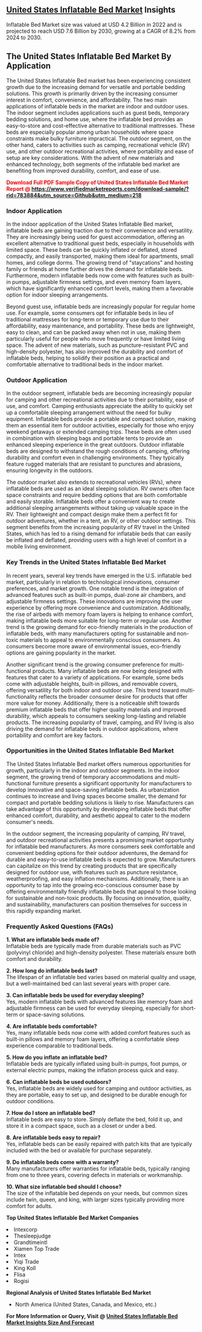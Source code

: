 <h2><a href="https://www.verifiedmarketreports.com/download-sample/?rid=783884&amp;utm_source=Github&amp;utm_medium=218" target="_blank">United States Inflatable Bed Market</a> Insights</h2><p>Inflatable Bed Market size was valued at USD 4.2 Billion in 2022 and is projected to reach USD 7.6 Billion by 2030, growing at a CAGR of 8.2% from 2024 to 2030.</p><p><div> <h2>The United States Inflatable Bed Market By Application</h2> <p>The United States Inflatable Bed market has been experiencing consistent growth due to the increasing demand for versatile and portable bedding solutions. This growth is primarily driven by the increasing consumer interest in comfort, convenience, and affordability. The two main applications of inflatable beds in the market are indoor and outdoor uses. The indoor segment includes applications such as guest beds, temporary bedding solutions, and home use, where the inflatable bed provides an easy-to-store and cost-effective alternative to traditional mattresses. These beds are especially popular among urban households where space constraints make bulky furniture impractical. The outdoor segment, on the other hand, caters to activities such as camping, recreational vehicle (RV) use, and other outdoor recreational activities, where portability and ease of setup are key considerations. With the advent of new materials and enhanced technology, both segments of the inflatable bed market are benefiting from improved durability, comfort, and ease of use. <strong><p><span class=""><span style="color: #ff0000;"><strong>Download Full PDF Sample Copy of United States Inflatable Bed Market Report</strong> @ </span><a href="https://www.verifiedmarketreports.com/download-sample/?rid=783884&amp;utm_source=Github&amp;utm_medium=218" target="_blank">https://www.verifiedmarketreports.com/download-sample/?rid=783884&amp;utm_source=Github&amp;utm_medium=218</a></span></p></strong> <h3>Indoor Application</h3> <p>In the indoor application of the United States Inflatable Bed market, inflatable beds are gaining traction due to their convenience and versatility. They are increasingly being used for guest accommodation, offering an excellent alternative to traditional guest beds, especially in households with limited space. These beds can be quickly inflated or deflated, stored compactly, and easily transported, making them ideal for apartments, small homes, and college dorms. The growing trend of "staycations" and hosting family or friends at home further drives the demand for inflatable beds. Furthermore, modern inflatable beds now come with features such as built-in pumps, adjustable firmness settings, and even memory foam layers, which have significantly enhanced comfort levels, making them a favorable option for indoor sleeping arrangements. <p>Beyond guest use, inflatable beds are increasingly popular for regular home use. For example, some consumers opt for inflatable beds in lieu of traditional mattresses for long-term or temporary use due to their affordability, easy maintenance, and portability. These beds are lightweight, easy to clean, and can be packed away when not in use, making them particularly useful for people who move frequently or have limited living space. The advent of new materials, such as puncture-resistant PVC and high-density polyester, has also improved the durability and comfort of inflatable beds, helping to solidify their position as a practical and comfortable alternative to traditional beds in the indoor market.</p> <h3>Outdoor Application</h3> <p>In the outdoor segment, inflatable beds are becoming increasingly popular for camping and other recreational activities due to their portability, ease of use, and comfort. Camping enthusiasts appreciate the ability to quickly set up a comfortable sleeping arrangement without the need for bulky equipment. Inflatable beds provide a portable and compact solution, making them an essential item for outdoor activities, especially for those who enjoy weekend getaways or extended camping trips. These beds are often used in combination with sleeping bags and portable tents to provide an enhanced sleeping experience in the great outdoors. Outdoor inflatable beds are designed to withstand the rough conditions of camping, offering durability and comfort even in challenging environments. They typically feature rugged materials that are resistant to punctures and abrasions, ensuring longevity in the outdoors. <p>The outdoor market also extends to recreational vehicles (RVs), where inflatable beds are used as an ideal sleeping solution. RV owners often face space constraints and require bedding options that are both comfortable and easily storable. Inflatable beds offer a convenient way to create additional sleeping arrangements without taking up valuable space in the RV. Their lightweight and compact design make them a perfect fit for outdoor adventures, whether in a tent, an RV, or other outdoor settings. This segment benefits from the increasing popularity of RV travel in the United States, which has led to a rising demand for inflatable beds that can easily be inflated and deflated, providing users with a high level of comfort in a mobile living environment.</p> <h3>Key Trends in the United States Inflatable Bed Market</h3> <p>In recent years, several key trends have emerged in the U.S. inflatable bed market, particularly in relation to technological innovations, consumer preferences, and market growth. One notable trend is the integration of advanced features such as built-in pumps, dual-zone air chambers, and adjustable firmness settings. These innovations are improving the user experience by offering more convenience and customization. Additionally, the rise of airbeds with memory foam layers is helping to enhance comfort, making inflatable beds more suitable for long-term or regular use. Another trend is the growing demand for eco-friendly materials in the production of inflatable beds, with many manufacturers opting for sustainable and non-toxic materials to appeal to environmentally conscious consumers. As consumers become more aware of environmental issues, eco-friendly options are gaining popularity in the market. <p>Another significant trend is the growing consumer preference for multi-functional products. Many inflatable beds are now being designed with features that cater to a variety of applications. For example, some beds come with adjustable heights, built-in pillows, and removable covers, offering versatility for both indoor and outdoor use. This trend toward multi-functionality reflects the broader consumer desire for products that offer more value for money. Additionally, there is a noticeable shift towards premium inflatable beds that offer higher quality materials and improved durability, which appeals to consumers seeking long-lasting and reliable products. The increasing popularity of travel, camping, and RV living is also driving the demand for inflatable beds in outdoor applications, where portability and comfort are key factors.</p> <h3>Opportunities in the United States Inflatable Bed Market</h3> <p>The United States Inflatable Bed market offers numerous opportunities for growth, particularly in the indoor and outdoor segments. In the indoor segment, the growing trend of temporary accommodations and multi-functional furniture presents a significant opportunity for manufacturers to develop innovative and space-saving inflatable beds. As urbanization continues to increase and living spaces become smaller, the demand for compact and portable bedding solutions is likely to rise. Manufacturers can take advantage of this opportunity by developing inflatable beds that offer enhanced comfort, durability, and aesthetic appeal to cater to the modern consumer's needs.</p> <p>In the outdoor segment, the increasing popularity of camping, RV travel, and outdoor recreational activities presents a promising market opportunity for inflatable bed manufacturers. As more consumers seek comfortable and convenient bedding options for their outdoor adventures, the demand for durable and easy-to-use inflatable beds is expected to grow. Manufacturers can capitalize on this trend by creating products that are specifically designed for outdoor use, with features such as puncture resistance, weatherproofing, and easy inflation mechanisms. Additionally, there is an opportunity to tap into the growing eco-conscious consumer base by offering environmentally friendly inflatable beds that appeal to those looking for sustainable and non-toxic products. By focusing on innovation, quality, and sustainability, manufacturers can position themselves for success in this rapidly expanding market.</p> <h3>Frequently Asked Questions (FAQs)</h3> <p><strong>1. What are inflatable beds made of?</strong><br> Inflatable beds are typically made from durable materials such as PVC (polyvinyl chloride) and high-density polyester. These materials ensure both comfort and durability.</p> <p><strong>2. How long do inflatable beds last?</strong><br> The lifespan of an inflatable bed varies based on material quality and usage, but a well-maintained bed can last several years with proper care.</p> <p><strong>3. Can inflatable beds be used for everyday sleeping?</strong><br> Yes, modern inflatable beds with advanced features like memory foam and adjustable firmness can be used for everyday sleeping, especially for short-term or space-saving solutions.</p> <p><strong>4. Are inflatable beds comfortable?</strong><br> Yes, many inflatable beds now come with added comfort features such as built-in pillows and memory foam layers, offering a comfortable sleep experience comparable to traditional beds.</p> <p><strong>5. How do you inflate an inflatable bed?</strong><br> Inflatable beds are typically inflated using built-in pumps, foot pumps, or external electric pumps, making the inflation process quick and easy.</p> <p><strong>6. Can inflatable beds be used outdoors?</strong><br> Yes, inflatable beds are widely used for camping and outdoor activities, as they are portable, easy to set up, and designed to be durable enough for outdoor conditions.</p> <p><strong>7. How do I store an inflatable bed?</strong><br> Inflatable beds are easy to store. Simply deflate the bed, fold it up, and store it in a compact space, such as a closet or under a bed.</p> <p><strong>8. Are inflatable beds easy to repair?</strong><br> Yes, inflatable beds can be easily repaired with patch kits that are typically included with the bed or available for purchase separately.</p> <p><strong>9. Do inflatable beds come with a warranty?</strong><br> Many manufacturers offer warranties for inflatable beds, typically ranging from one to three years, covering defects in materials or workmanship.</p> <p><strong>10. What size inflatable bed should I choose?</strong><br> The size of the inflatable bed depends on your needs, but common sizes include twin, queen, and king, with larger sizes typically providing more comfort for adults.</p> </div></p><p><strong>Top United States Inflatable Bed Market Companies</strong></p><div data-test-id=""><p><li>Intexcorp</li><li> Thesleepjudge</li><li> Grandtimeintl</li><li> Xiamen Top Trade</li><li> Intex</li><li> Yiqi Trade</li><li> King Koll</li><li> Flisa</li><li> Rogisi</li></p><div><strong>Regional Analysis of&nbsp;United States Inflatable Bed Market</strong></div><ul><li dir="ltr"><p dir="ltr">North America&nbsp;(United States, Canada, and Mexico, etc.)</p></li></ul><p><strong>For More Information or Query, Visit @&nbsp;</strong><strong><a href="https://www.verifiedmarketreports.com/product/inflatable-bed-market/?utm_source=Github&amp;utm_medium=218" target="_blank">United States Inflatable Bed Market Insights Size And Forecast</a></strong></p></div>
